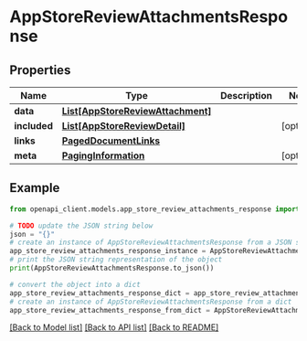 # AppStoreReviewAttachmentsResponse


## Properties

Name | Type | Description | Notes
------------ | ------------- | ------------- | -------------
**data** | [**List[AppStoreReviewAttachment]**](AppStoreReviewAttachment.md) |  | 
**included** | [**List[AppStoreReviewDetail]**](AppStoreReviewDetail.md) |  | [optional] 
**links** | [**PagedDocumentLinks**](PagedDocumentLinks.md) |  | 
**meta** | [**PagingInformation**](PagingInformation.md) |  | [optional] 

## Example

```python
from openapi_client.models.app_store_review_attachments_response import AppStoreReviewAttachmentsResponse

# TODO update the JSON string below
json = "{}"
# create an instance of AppStoreReviewAttachmentsResponse from a JSON string
app_store_review_attachments_response_instance = AppStoreReviewAttachmentsResponse.from_json(json)
# print the JSON string representation of the object
print(AppStoreReviewAttachmentsResponse.to_json())

# convert the object into a dict
app_store_review_attachments_response_dict = app_store_review_attachments_response_instance.to_dict()
# create an instance of AppStoreReviewAttachmentsResponse from a dict
app_store_review_attachments_response_from_dict = AppStoreReviewAttachmentsResponse.from_dict(app_store_review_attachments_response_dict)
```
[[Back to Model list]](../README.md#documentation-for-models) [[Back to API list]](../README.md#documentation-for-api-endpoints) [[Back to README]](../README.md)


